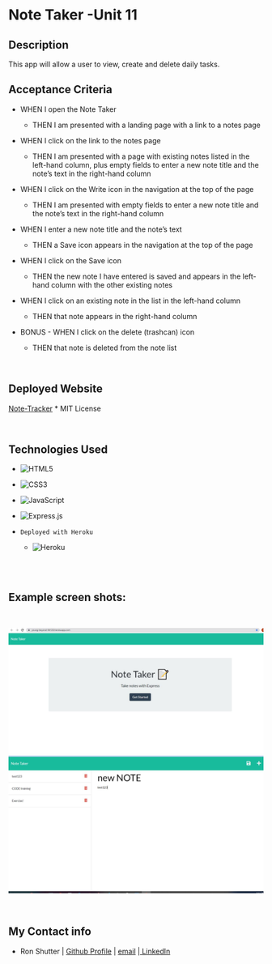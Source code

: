 # Note Taker -Unit 11


## Description

This app will allow a user to view, create and delete daily tasks. 


## Acceptance Criteria

* WHEN I open the Note Taker
  * THEN I am presented with a landing page with a link to a notes page

 * WHEN I click on the link to the notes page
    * THEN I am presented with a page with existing notes listed in the left-hand column, plus empty fields to enter a new note title and the note’s text in the right-hand column

 * WHEN I click on the Write icon in the navigation at the top of the page
    * THEN I am presented with empty fields to enter a new note title and the note’s text in the right-hand column


* WHEN I enter a new note title and the note’s text
  * THEN a Save icon appears in the navigation at the top of the page

* WHEN I click on the Save icon
  * THEN the new note I have entered is saved and appears in the left-hand column with the other existing notes

* WHEN I click on an existing note in the list in the left-hand column
   * THEN that note appears in the right-hand column
* BONUS - WHEN I click on the delete (trashcan) icon
  * THEN that note is deleted from the note list

<br>

## Deployed Website

[Note-Tracker](https://young-beyond-94120.herokuapp.com/) * MIT License


<br>


## Technologies Used

* ![HTML5](https://img.shields.io/badge/html5-%23E34F26.svg?style=for-the-badge&logo=html5&logoColor=white)


* ![CSS3](https://img.shields.io/badge/css3-%231572B6.svg?style=for-the-badge&logo=css3&logoColor=white)


* ![JavaScript](https://img.shields.io/badge/javascript-%23323330.svg?style=for-the-badge&logo=javascript&logoColor=%23F7DF1E)

* ![Express.js](https://img.shields.io/badge/express.js-%23404d59.svg?style=for-the-badge&logo=express&logoColor=%2361DAFB)


* `Deployed with Heroku` 

  * ![Heroku](https://img.shields.io/badge/heroku-%23430098.svg?style=for-the-badge&logo=heroku&logoColor=white)
<br>
<br>

 ## Example screen shots:
<br>
<p>
<img src="./public/home-1.JPG" alt="Start Page demo">


<img src="./public/Note-1.JPG" alt="second page demo">

</p>

<br>

## My Contact info
- Ron Shutter | [ Github Profile](https://github.com/Proton-8) | <a href="mailto:ronashutter@gmail.com"> email</a> |<a href="https://www.linkedin.com/in/ron-shutter-95613211/"> LinkedIn</a><br>
    </p>
